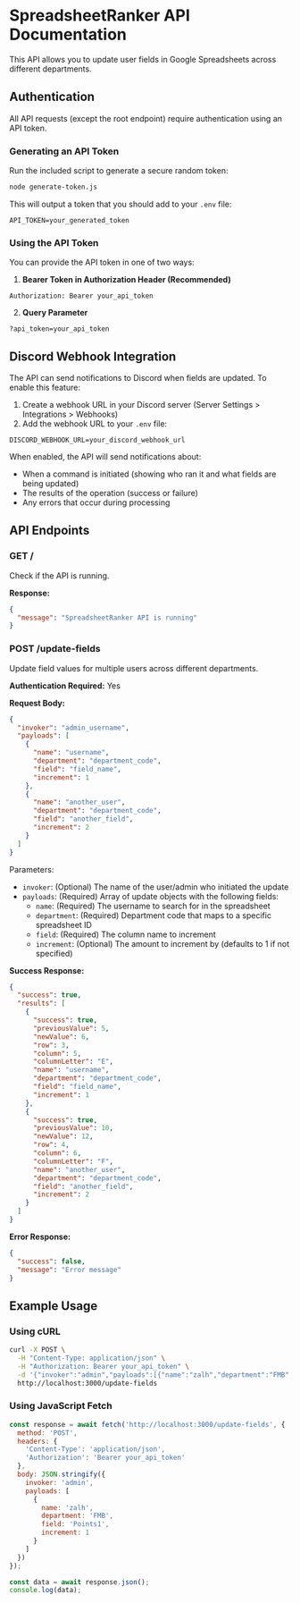 # SpreadsheetRanker API Documentation

This API allows you to update user fields in Google Spreadsheets across different departments.

## Authentication

All API requests (except the root endpoint) require authentication using an API token.

### Generating an API Token

Run the included script to generate a secure random token:

```bash
node generate-token.js
```

This will output a token that you should add to your `.env` file:

```
API_TOKEN=your_generated_token
```

### Using the API Token

You can provide the API token in one of two ways:

1. **Bearer Token in Authorization Header (Recommended)**

```
Authorization: Bearer your_api_token
```

2. **Query Parameter**

```
?api_token=your_api_token
```

## Discord Webhook Integration

The API can send notifications to Discord when fields are updated. To enable this feature:

1. Create a webhook URL in your Discord server (Server Settings > Integrations > Webhooks)
2. Add the webhook URL to your `.env` file:

```
DISCORD_WEBHOOK_URL=your_discord_webhook_url
```

When enabled, the API will send notifications about:
- When a command is initiated (showing who ran it and what fields are being updated)
- The results of the operation (success or failure)
- Any errors that occur during processing

## API Endpoints

### GET /

Check if the API is running.

**Response:**

```json
{
  "message": "SpreadsheetRanker API is running"
}
```

### POST /update-fields

Update field values for multiple users across different departments.

**Authentication Required:** Yes

**Request Body:**

```json
{
  "invoker": "admin_username",
  "payloads": [
    {
      "name": "username",
      "department": "department_code",
      "field": "field_name",
      "increment": 1
    },
    {
      "name": "another_user",
      "department": "department_code",
      "field": "another_field",
      "increment": 2
    }
  ]
}
```

Parameters:
- `invoker`: (Optional) The name of the user/admin who initiated the update
- `payloads`: (Required) Array of update objects with the following fields:
  - `name`: (Required) The username to search for in the spreadsheet
  - `department`: (Required) Department code that maps to a specific spreadsheet ID
  - `field`: (Required) The column name to increment
  - `increment`: (Optional) The amount to increment by (defaults to 1 if not specified)

**Success Response:**

```json
{
  "success": true,
  "results": [
    {
      "success": true,
      "previousValue": 5,
      "newValue": 6,
      "row": 3,
      "column": 5,
      "columnLetter": "E",
      "name": "username",
      "department": "department_code",
      "field": "field_name",
      "increment": 1
    },
    {
      "success": true,
      "previousValue": 10,
      "newValue": 12,
      "row": 4,
      "column": 6,
      "columnLetter": "F",
      "name": "another_user",
      "department": "department_code",
      "field": "another_field",
      "increment": 2
    }
  ]
}
```

**Error Response:**

```json
{
  "success": false,
  "message": "Error message"
}
```

## Example Usage

### Using cURL

```bash
curl -X POST \
  -H "Content-Type: application/json" \
  -H "Authorization: Bearer your_api_token" \
  -d '{"invoker":"admin","payloads":[{"name":"zalh","department":"FMB","field":"Points1","increment":1}]}' \
  http://localhost:3000/update-fields
```

### Using JavaScript Fetch

```javascript
const response = await fetch('http://localhost:3000/update-fields', {
  method: 'POST',
  headers: {
    'Content-Type': 'application/json',
    'Authorization': 'Bearer your_api_token'
  },
  body: JSON.stringify({
    invoker: 'admin',
    payloads: [
      {
        name: 'zalh',
        department: 'FMB',
        field: 'Points1',
        increment: 1
      }
    ]
  })
});

const data = await response.json();
console.log(data);
``` 